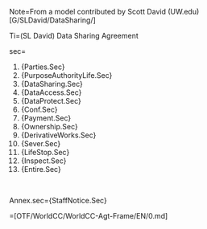 Note=From a model contributed by Scott David (UW.edu) [G/SLDavid/DataSharing/]

Ti=(SL David) Data Sharing Agreement

sec=<ol><li>{Parties.Sec}<li>{PurposeAuthorityLife.Sec}<li>{DataSharing.Sec}<li>{DataAccess.Sec}<li>{DataProtect.Sec}<li>{Conf.Sec}<li>{Payment.Sec}<li>{Ownership.Sec}<li>{DerivativeWorks.Sec}<li>{Sever.Sec}<li>{LifeStop.Sec}<li>{Inspect.Sec}<li>{Entire.Sec}</ol> 

Annex.sec={StaffNotice.Sec}

=[OTF/WorldCC/WorldCC-Agt-Frame/EN/0.md]